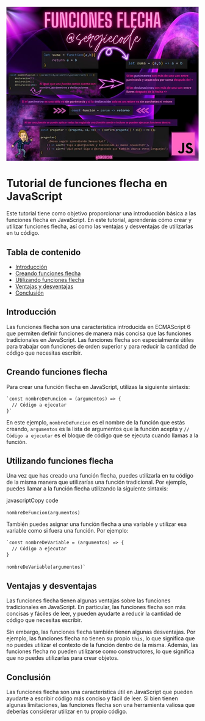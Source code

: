 
![enter image description here](https://raw.githubusercontent.com/sergiecode/arrowFunction-tutorial/master/arrowFunction.jpg)

# Tutorial de funciones flecha en JavaScript

Este tutorial tiene como objetivo proporcionar una introducción básica a las funciones flecha en JavaScript. En este tutorial, aprenderás cómo crear y utilizar funciones flecha, así como las ventajas y desventajas de utilizarlas en tu código.

## Tabla de contenido

-   [Introducción](https://chat.openai.com/chat/94fae4b3-129e-437e-9de0-a5b1e3e4010e#introducci%C3%B3n)
-   [Creando funciones flecha](https://chat.openai.com/chat/94fae4b3-129e-437e-9de0-a5b1e3e4010e#creando-funciones-flecha)
-   [Utilizando funciones flecha](https://chat.openai.com/chat/94fae4b3-129e-437e-9de0-a5b1e3e4010e#utilizando-funciones-flecha)
-   [Ventajas y desventajas](https://chat.openai.com/chat/94fae4b3-129e-437e-9de0-a5b1e3e4010e#ventajas-y-desventajas)
-   [Conclusión](https://chat.openai.com/chat/94fae4b3-129e-437e-9de0-a5b1e3e4010e#conclusi%C3%B3n)

## Introducción

Las funciones flecha son una característica introducida en ECMAScript 6 que permiten definir funciones de manera más concisa que las funciones tradicionales en JavaScript. Las funciones flecha son especialmente útiles para trabajar con funciones de orden superior y para reducir la cantidad de código que necesitas escribir.

## Creando funciones flecha

Para crear una función flecha en JavaScript, utilizas la siguiente sintaxis:

    `const nombreDeFuncion = (argumentos) => {
      // Código a ejecutar
    }` 

En este ejemplo, `nombreDeFuncion` es el nombre de la función que estás creando, `argumentos` es la lista de argumentos que la función acepta y `// Código a ejecutar` es el bloque de código que se ejecuta cuando llamas a la función.

## Utilizando funciones flecha

Una vez que has creado una función flecha, puedes utilizarla en tu código de la misma manera que utilizarías una función tradicional. Por ejemplo, puedes llamar a la función flecha utilizando la siguiente sintaxis:

javascriptCopy code

`nombreDeFuncion(argumentos)` 

También puedes asignar una función flecha a una variable y utilizar esa variable como si fuera una función. Por ejemplo:

    `const nombreDeVariable = (argumentos) => {
      // Código a ejecutar
    }
    
    nombreDeVariable(argumentos)` 

## Ventajas y desventajas

Las funciones flecha tienen algunas ventajas sobre las funciones tradicionales en JavaScript. En particular, las funciones flecha son más concisas y fáciles de leer, y pueden ayudarte a reducir la cantidad de código que necesitas escribir.

Sin embargo, las funciones flecha también tienen algunas desventajas. Por ejemplo, las funciones flecha no tienen su propio `this`, lo que significa que no puedes utilizar el contexto de la función dentro de la misma. Además, las funciones flecha no pueden utilizarse como constructores, lo que significa que no puedes utilizarlas para crear objetos.

## Conclusión

Las funciones flecha son una característica útil en JavaScript que pueden ayudarte a escribir código más conciso y fácil de leer. Si bien tienen algunas limitaciones, las funciones flecha son una herramienta valiosa que deberías considerar utilizar en tu propio código.
